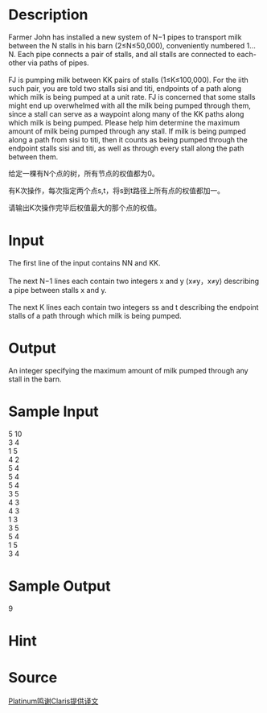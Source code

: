 
# Description

<div class="content"><p>Farmer John has installed a new system of N−1 pipes to transport milk between the N stalls in his barn (2≤N≤50,000), conveniently numbered 1…N. Each pipe connects a pair of stalls, and all stalls are connected to each-other via paths of pipes.<br/>
<br/>
FJ is pumping milk between KK pairs of stalls (1≤K≤100,000). For the iith such pair, you are told two stalls sisi and titi, endpoints of a path along which milk is being pumped at a unit rate. FJ is concerned that some stalls might end up overwhelmed with all the milk being pumped through them, since a stall can serve as a waypoint along many of the KK paths along which milk is being pumped. Please help him determine the maximum amount of milk being pumped through any stall. If milk is being pumped along a path from sisi to titi, then it counts as being pumped through the endpoint stalls sisi and titi, as well as through every stall along the path between them.</p>
<p></p>
<p>给定一棵有N个点的树，所有节点的权值都为0。</p>
<p>有K次操作，每次指定两个点s,t，将s到t路径上所有点的权值都加一。</p>
<p>请输出K次操作完毕后权值最大的那个点的权值。</p>
<p></p></div>

# Input

<div class="content"><p>The first line of the input contains NN and KK.<br/>
<br/>
The next N−1 lines each contain two integers x and y (x≠y，x≠y) describing a pipe between stalls x and y.<br/>
<br/>
The next K lines each contain two integers ss and t describing the endpoint stalls of a path through which milk is being pumped.</p></div>

# Output

<div class="content"><p>An integer specifying the maximum amount of milk pumped through any stall in the barn.</p></div>

# Sample Input

<div class="content"><span class="sampledata">5 10<br/>
3 4<br/>
1 5<br/>
4 2<br/>
5 4<br/>
5 4<br/>
5 4<br/>
3 5<br/>
4 3<br/>
4 3<br/>
1 3<br/>
3 5<br/>
5 4<br/>
1 5<br/>
3 4</span></div>

# Sample Output

<div class="content"><span class="sampledata">9</span></div>

# Hint

<div class="content"><p></p></div>

# Source

<div class="content"><p><a href="problemset.php?search=Platinum鸣谢Claris提供译文">Platinum鸣谢Claris提供译文</a></p></div>

